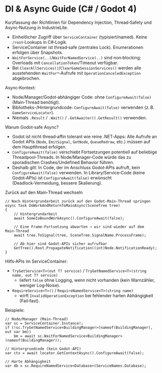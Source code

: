 # DI & Async Guide (C# / Godot 4)

Kurzfassung der Richtlinien für Dependency Injection, Thread‑Safety und Async‑Nutzung in IndustrieLite.

- Einheitlicher Zugriff über `ServiceContainer` (typisiert/named). Keine `/root`‑Lookups in C#‑Logik.
- ServiceContainer ist thread‑safe (zentrales Lock). Enumerationen erfolgen über Snapshots.
- `WaitForService(..)`/`WaitForNamedService(..)` sind non‑blocking; Overloads mit `CancellationToken`/Timeout verfügbar.
- Bei `ClearAllServices()`/`ClearGameSessionServices()` werden alle ausstehenden `WaitFor*`‑Aufrufe mit `OperationCanceledException` abgebrochen.

Async‑Kontext:
- Node/Manager/Godot‑abhängiger Code: ohne `ConfigureAwait(false)` (Main‑Thread benötigt).
- Bibliotheks-/Hintergrundcode: `ConfigureAwait(false)` verwenden (z. B. `GameServiceLocator`).
- Niemals `.Result` / `.Wait()` / `.GetAwaiter().GetResult()` verwenden.

Warum Godot‑safe Async?
- Godot ist nicht thread‑affin tolerant wie reine .NET‑Apps: Alle Aufrufe an Godot APIs (`Node`, `EmitSignal`, `GetNode`, `QueueRedraw`, etc.) müssen auf dem Hauptthread erfolgen.
- `ConfigureAwait(false)` verschiebt Fortsetzungen potentiell auf beliebige Threadpool‑Threads. In Node/Manager‑Code würde das zu sporadischen Crashes/Undefined Behavior führen.
- Deshalb gilt: In Code, der im Anschluss Godot‑APIs aufruft, kein `ConfigureAwait(false)` verwenden. In Library/Service‑Code (keine Godot‑APIs) ist `ConfigureAwait(false)` erwünscht (Deadlock‑Vermeidung, bessere Skalierung).

Zurück auf den Main‑Thread wechseln
```
// Nach Hintergrundarbeit zurück auf den Godot‑Main‑Thread springen
async Task DoWorkAndReturnToMainAsync(SceneTree tree)
{
    // Hintergrundarbeit
    await SomeIoBoundWorkAsync().ConfigureAwait(false);

    // Eine Frame‑Fortsetzung abwarten → wir sind wieder auf dem Main‑Thread
    await tree.ToSignal(tree, SceneTree.SignalName.ProcessFrame);

    // Ab hier sind Godot‑APIs sicher aufrufbar
    GetTree().Root.PropagateNotification((int)Node.NotificationReady);
}
```

Hilfs‑APIs im ServiceContainer:
- `TryGetService<T>(out T? service)` / `TryGetNamedService<T>(string name, out T? service)`
  - liefert `false` ohne Logging, wenn nicht vorhanden (kein Warnzähler, weniger Log‑Noise).
- `RequireService<T>()` / `RequireNamedService<T>(string name)`
  - wirft `InvalidOperationException` bei fehlender harten Abhängigkeit (Fail‑fast).

Beispiele:
```
// Node/Manager (Main‑Thread)
var sc = ServiceContainer.Instance!;
if (!sc.TryGetNamedService<BuildingManager>(nameof(BuildingManager), out var bm))
    bm = await sc.WaitForNamedService<BuildingManager>(nameof(BuildingManager));

// Hintergrundcode (kein Godot‑API)
var ctx = await locator.GetContextAsync().ConfigureAwait(false);

// Harte Abhängigkeit
var db = sc.RequireNamedService<Database>(ServiceNames.Database);
```
